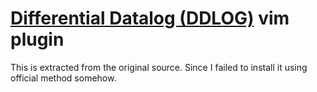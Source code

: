 # [Differential Datalog (DDLOG)](https://github.com/vmware/differential-datalog) vim plugin

This is extracted from the original source. Since I failed to install it using official method somehow.

